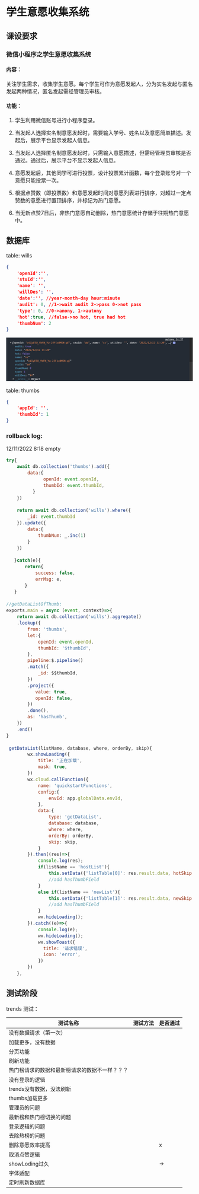 # 学生意愿收集系统

## 课设要求

### 微信小程序之学生意愿收集系统

#### **内容：**

关注学生需求，收集学生意愿。每个学生可作为意愿发起人，分为实名发起与匿名发起两种情况，匿名发起需经管理员审核。

#### **功能：**

1. 学生利用微信账号进行小程序登录。

2. 当发起人选择实名制意愿发起时，需要输入学号、姓名以及意愿简单描述。发起后，展示平台显示发起人信息。

3. 当发起人选择匿名制意愿发起时，只需输入意愿描述，但需经管理员审核是否通过。通过后，展示平台不显示发起人信息。

4. 意愿发起后，其他同学可进行投票，设计投票累计函数，每个登录账号对一个意愿只能投票一次。

5. 根据点赞数（即投票数）和意愿发起时间对意愿列表进行排序，对超过一定点赞数的意愿进行置顶排序，并标记为热门意愿。

6. 当无新点赞7日后，非热门意愿自动删除，热门意愿统计存储于往期热门意愿中。

## 数据库

table: wills

```json
{
    'openId':'',
    'stuId':'',
    'name': '',
    'willDes': '',
    'date':'', //year-month-day hour:minute 
    'audit': 0, //1->wait audit 2->pass 0->not pass
    'type': 0, //0->anony, 1->autony
    'hot':true, //false->no hot, true had hot 
    'thumbNum': 2
}
```

![image-20221212112056986](README.assets/image-20221212112056986.png)

table: thumbs

```json
{
    'appId': '',
    'thumbId': 1
}
```

### rollback log:

12/11/2022 8:18  empty

```js
try{
    await db.collection('thumbs').add({
        data:{
              openId: event.openId,
              thumbId: event.thumbId,
          }
    })
    
    return await db.collection('wills').where({
        _id: event.thumbId
    }).update({
        data:{
            thumbNum: _.inc(1)
        }
    })

   }catch(e){
       return{
           success: false,
           errMsg: e,
       }
   }

//getDataListOfThumb:
exports.main = async (event, context)=>{
    return await db.collection('wills').aggregate()
    .lookup({
        from: 'thumbs',
        let:{
            openId: event.openId,
            thumbId: '$thumbId',
        },
        pipeline:$.pipeline()
        .match({
            _id: $$thumbId,
        })
        .project({
           value: true, 
           openId: false,
        })
        .done(),
        as: 'hasThumb',
    })
    .end()
}

 getDataList(listName, database, where, orderBy, skip){
        wx.showLoading({
            title: '正在加载',
            mask: true,
        }) 
        wx.cloud.callFunction({
            name: 'quickstartFunctions',
            config:{
                envId: app.globalData.envId,
            },
            data:{
                type: 'getDataList',
                database: database,
                where: where,
                orderBy: orderBy,
                skip: skip,
            }
        }).then((res)=>{
            console.log(res);
            if(listName == 'hostList'){
                this.setData({'listTable[0]': res.result.data, hotSkip: this.data.hotSkip+this.data.pageNum})
                //add hasThumbField
            }
            else if(listName == 'newList'){
                this.setData({'listTable[1]': res.result.data, newSkip: this.data.newSkip+this.data.pageNum})
                //add hasThumbField
            }
            wx.hideLoading();
        }).catch((e)=>{
            console.log(e);
            wx.hideLoading();
            wx.showToast({
              title: '请求错误',
              icon: 'error',
            })
        })
    },
```

## 测试阶段

trends 测试：

| 测试名称                                       | 测试方法 | 是否通过 |
| ---------------------------------------------- | -------- | -------- |
| 没有数据请求（第一次）                         |          |          |
| 加载更多，没有数据                             |          |          |
| 分页功能                                       |          |          |
| 刷新功能                                       |          |          |
| 热门榜请求的数据和最新榜请求的数据不一样？？？ |          |          |
| 没有登录的逻辑                                 |          |          |
| trends没有数据，没法刷新                       |          |          |
| thumbs加载更多                                 |          |          |
| 管理员的问题                                   |          |          |
| 最新榜和热门榜切换的问题                       |          |          |
| 登录逻辑的问题                                 |          |          |
| 去除热榜的问题                                 |          |          |
| 删除意愿效率提高                               |          | x        |
| 取消点赞逻辑                                   |          |          |
| showLoding过久                                 |          | ->       |
| 字体适配                                       |          |          |
| 定时刷新数据库                                 |          |          |

